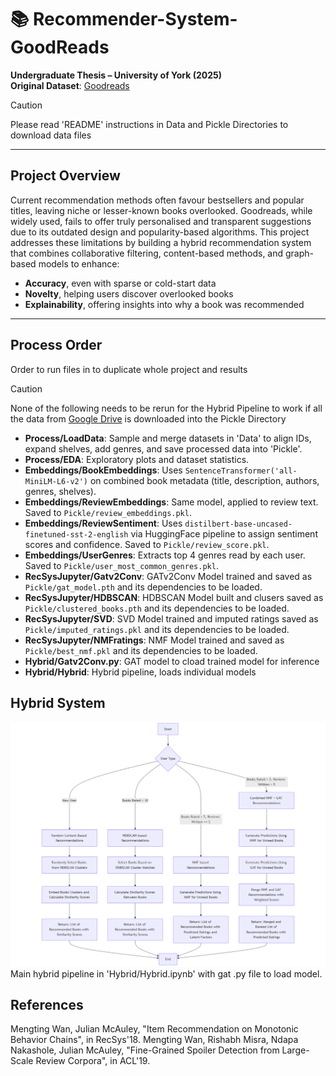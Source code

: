 # 📚 Recommender-System-GoodReads  
**Undergraduate Thesis – University of York (2025)**  
**Original Dataset**: [Goodreads](https://mengtingwan.github.io/data/goodreads.html#datasets)

> [!CAUTION]
> Please read 'README' instructions in Data and Pickle Directories to download data files

---

## Project Overview  
Current recommendation methods often favour bestsellers and popular titles, leaving niche or lesser-known books overlooked. Goodreads, while widely used, fails to offer truly personalised and transparent suggestions due to its outdated design and popularity-based algorithms. This project addresses these limitations by building a hybrid recommendation system that combines collaborative filtering, content-based methods, and graph-based models to enhance:  
- **Accuracy**, even with sparse or cold-start data  
- **Novelty**, helping users discover overlooked books  
- **Explainability**, offering insights into why a book was recommended  
---
## Process Order
Order to run files in to duplicate whole project and results  
> [!CAUTION]
> None of the following needs to be rerun for the Hybrid Pipeline to work if all the data from [Google Drive](https://drive.google.com/drive/folders/1IME8HPKDIt1SNNqZM4rrcO8ERoihCjAC?usp=drive_link) is downloaded into the Pickle Directory

- **Process/LoadData**: Sample and merge datasets in 'Data' to align IDs, expand shelves, add genres, and save processed data into 'Pickle'.  
- **Process/EDA**: Exploratory plots and dataset statistics.
- **Embeddings/BookEmbeddings**: Uses `SentenceTransformer('all-MiniLM-L6-v2')` on combined book metadata (title, description, authors, genres, shelves).  
- **Embeddings/ReviewEmbeddings**: Same model, applied to review text. Saved to `Pickle/review_embeddings.pkl`.  
- **Embeddings/ReviewSentiment**: Uses `distilbert-base-uncased-finetuned-sst-2-english` via HuggingFace pipeline to assign sentiment scores and confidence. Saved to `Pickle/review_score.pkl`.  
- **Embeddings/UserGenres**: Extracts top 4 genres read by each user. Saved to `Pickle/user_most_common_genres.pkl`.  
- **RecSysJupyter/Gatv2Conv**: GATv2Conv Model trained and saved as `Pickle/gat_model.pth` and its dependencies to be loaded.
- **RecSysJupyter/HDBSCAN**: HDBSCAN Model built and clusers saved as `Pickle/clustered_books.pth` and its dependencies to be loaded.
- **RecSysJupyter/SVD**: SVD Model trained and imputed ratings saved as `Pickle/imputed_ratings.pkl` and its dependencies to be loaded.
- **RecSysJupyter/NMFratings**: NMF Model trained and saved as `Pickle/best_nmf.pkl` and its dependencies to be loaded.
- **Hybrid/Gatv2Conv.py**: GAT model to cload trained model for inference
- **Hybrid/Hybrid**: Hybrid pipeline, loads individual models

##  Hybrid System  

![Hybrid Pipeline](./pipeline.png)
Main hybrid pipeline in 'Hybrid/Hybrid.ipynb' with gat .py file to load model.

## References
Mengting Wan, Julian McAuley, "Item Recommendation on Monotonic Behavior Chains", in RecSys'18.
Mengting Wan, Rishabh Misra, Ndapa Nakashole, Julian McAuley, "Fine-Grained Spoiler Detection from Large-Scale Review Corpora", in ACL'19.
